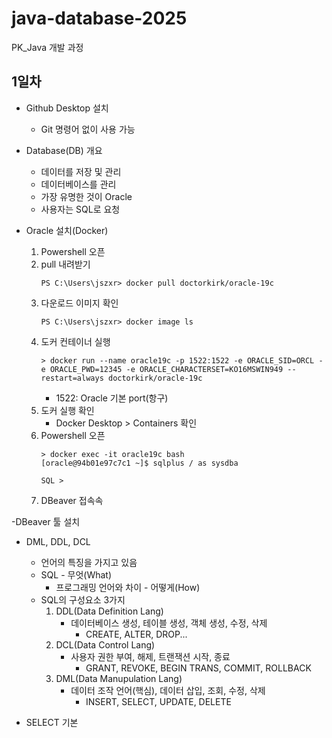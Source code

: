 # java-database-2025
PK_Java 개발 과정

## 1일차
- Github Desktop 설치
    - Git 명령어 없이 사용 가능

- Database(DB) 개요
    - 데이터를 저장 및 관리
    - 데이터베이스를 관리
    - 가장 유명한 것이 Oracle
    - 사용자는 SQL로 요청

- Oracle 설치(Docker)
    1. Powershell 오픈
    2. pull 내려받기
        ```shell
        PS C:\Users\jszxr> docker pull doctorkirk/oracle-19c
        ```
    3. 다운로드 이미지 확인
        ```shell
        PS C:\Users\jszxr> docker image ls
        ```
    4. 도커 컨테이너 실행
        ```shell
        > docker run --name oracle19c -p 1522:1522 -e ORACLE_SID=ORCL -e ORACLE_PWD=12345 -e ORACLE_CHARACTERSET=KO16MSWIN949 --restart=always doctorkirk/oracle-19c
        ```
        - 1522: Oracle 기본 port(항구)
    5. 도커 실행 확인
        - Docker Desktop > Containers 확인
    6. Powershell 오픈
        ```shell
        > docker exec -it oracle19c bash
        [oracle@94b01e97c7c1 ~]$ sqlplus / as sysdba

        SQL > 
        ```
    7. DBeaver 접속속

-DBeaver 툴 설치

- DML, DDL, DCL
    - 언어의 특징을 가지고 있음
    - SQL - 무엇(What)
        - 프로그래밍 언어와 차이 - 어떻게(How)
    - SQL의 구성요소 3가지
        1. DDL(Data Definition Lang)
            - 데이터베이스 생성, 테이블 생성, 객체 생성, 수정, 삭제
                - CREATE, ALTER, DROP...
        2. DCL(Data Control Lang)
            - 사용자 권한 부여, 해제, 트랜잭션 시작, 종료
                - GRANT, REVOKE, BEGIN TRANS, COMMIT, ROLLBACK
        3. DML(Data Manupulation Lang) 
            - 데이터 조작 언어(핵심), 데이터 삽입, 조회, 수정, 삭제
                - INSERT, SELECT, UPDATE, DELETE


- SELECT 기본

